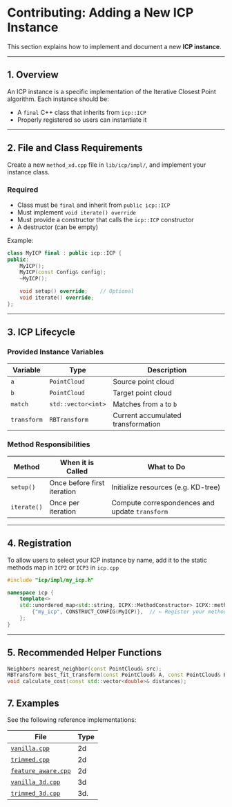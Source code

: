 # Contributing: Adding a New ICP Instance

This section explains how to implement and document a new **ICP instance**.

---

## 1. Overview

An ICP instance is a specific implementation of the Iterative Closest Point algorithm. Each instance should be:

- A `final` C++ class that inherits from `icp::ICP`
- Properly registered so users can instantiate it

---

## 2. File and Class Requirements

Create a new `method_xd.cpp` file in `lib/icp/impl/`, and implement your instance class.

### Required

- Class must be `final` and inherit from `public icp::ICP`
- Must implement `void iterate() override`
- Must provide a constructor that calls the `icp::ICP` constructor
- A destructor (can be empty)

Example:

```cpp
class MyICP final : public icp::ICP {
public:
    MyICP();
    MyICP(const Config& config);
    ~MyICP();

    void setup() override;    // Optional
    void iterate() override;
};
````

---

## 3. ICP Lifecycle

### Provided Instance Variables

| Variable    | Type               | Description                        |
| ----------- | ------------------ | ---------------------------------- |
| `a`         | `PointCloud`       | Source point cloud                 |
| `b`         | `PointCloud`       | Target point cloud                 |
| `match`     | `std::vector<int>` | Matches from `a` to `b`            |
| `transform` | `RBTransform`      | Current accumulated transformation |

### Method Responsibilities

| Method      | When it is Called            | What to Do                                     |
| ----------- | --------------------------- | ---------------------------------------------- |
| `setup()`   | Once before first iteration | Initialize resources (e.g. KD-tree)            |
| `iterate()` | Once per iteration          | Compute correspondences and update `transform` |

---

## 4. Registration

To allow users to select your ICP instance by name, add it to the static methods map in `ICP2` or `ICP3` in `icp.cpp`

```cpp
#include "icp/impl/my_icp.h"

namespace icp {
    template<>
    std::unordered_map<std::string, ICPX::MethodConstructor> ICPX::methods{
        {"my_icp", CONSTRUCT_CONFIG(MyICP)},  // ← Register your method here
    };
}
```

---

## 5. Recommended Helper Functions

```cpp
Neighbors nearest_neighbor(const PointCloud& src);
RBTransform best_fit_transform(const PointCloud& A, const PointCloud& B);
void calculate_cost(const std::vector<double>& distances);
```


## 7. Examples

See the following reference implementations:

| File                                                     | Type     |
| -------------------------------------------------------- | ---------|
| [`vanilla.cpp`](src/icp/impl/vanilla.cpp)                | 2d       |
| [`trimmed.cpp`](src/icp/impl/trimmed.cpp)                | 2d       |
| [`feature_aware.cpp`](src/icp/impl/feature_aware.cpp)    | 2d       |
| [`vanilla_3d.cpp`](src/icp/impl/vanilla_3d.cpp)          | 3d       |
| [`trimmed_3d.cpp`](src/icp/impl/trimmed_3d.cpp)          | 3d.      |
